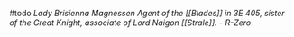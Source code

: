 #todo 
*Lady Brisienna Magnessen Agent of the [[Blades]] in 3E 405, sister of the Great Knight, associate of Lord Naigon [[Strale]]. - R-Zero*